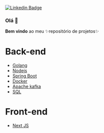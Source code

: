 [![Linkedin Badge](https://img.shields.io/badge/-LinkedIn-blue?style=flat-square&logo=Linkedin&logoColor=white&link=https://www.linkedin.com/in/fagnerpsantos/)](https://www.linkedin.com/in/%C3%A1quila-tavares-67604bb7/)

### Olá 👋

**Bem vindo** ao meu ✨repositório de projetos✨

<!--
- 🔭 Atualmente trabalho com Java. 
- Habilidades em construção: Python, Machine Learning e analise de dados
-->
Back-end
=================
<!--ts-->
  * [Golang](https://github.com/1-aquila-1/golang)
  * [Nodejs](https://github.com/1-aquila-1/nodejs)
  * [Spring Boot](https://github.com/1-aquila-1/spring-boot)
  * [Docker](https://github.com/1-aquila-1/docker)
  * [Apache kafka](https://github.com/1-aquila-1/apache-kafka)
  * [SQL](https://github.com/1-aquila-1/sql)
<!--te-->

Front-end
=================
<!--ts-->
  * [Next JS](https://github.com/1-aquila-1/nextjs)
<!--te-->
<!--
- 👯 I’m looking to collaborate on ...
- 🤔 I’m looking for help with ...
- 💬 Ask me about ...
- 📫 How to reach me: ...
- 😄 Pronouns: ...
- ⚡ Fun fact: ...
-->
